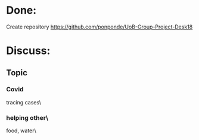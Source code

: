 # Done:
   Create repository https://github.com/ponponde/UoB-Group-Project-Desk18

# Discuss:
## Topic
### Covid
   tracing cases\
### helping other\
   food, water\

 


